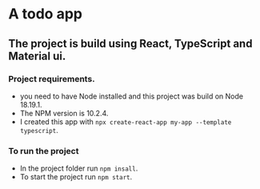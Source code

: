 # A todo app 

## The project is build using React, TypeScript and Material ui.

### Project requirements.
- you need to have Node installed and this project was build on Node 18.19.1.
- The NPM version is 10.2.4.
- I created this app with `npx create-react-app my-app --template typescript`.

### To run the project 
- In the project folder run `npm insall`.
- To start the project run `npm start`.
